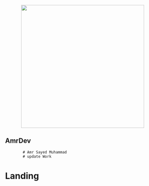 <p align="center"><a href="https://Amrdev.tech" target="_blank"><img src="https://amrdev.tech/images/logo_name.png" width="400"></a></p>

<p align="center">

</p>

## AmrDev

            # Amr Sayed Muhammad
            # update Work
            
# Landing
